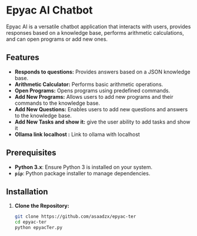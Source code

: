 # Epyac AI Chatbot

Epyac AI is a versatile chatbot application that interacts with users, provides responses based on a knowledge base, performs arithmetic calculations, and can open programs or add new ones.

## Features

- **Responds to questions:** Provides answers based on a JSON knowledge base.
- **Arithmetic Calculator:** Performs basic arithmetic operations.
- **Open Programs:** Opens programs using predefined commands.
- **Add New Programs:** Allows users to add new programs and their commands to the knowledge base.
- **Add New Questions:** Enables users to add new questions and answers to the knowledge base.
- **Add New Tasks and show it:** give the user ability to add tasks and show it
- **Ollama link localhost :** Link to ollama with localhost 

## Prerequisites

- **Python 3.x**: Ensure Python 3 is installed on your system.
- **`pip`**: Python package installer to manage dependencies.

## Installation

1. **Clone the Repository:**

   ```bash
   git clone https://github.com/asaadzx/epyac-ter
   cd epyac-ter
   python epyacTer.py
   
